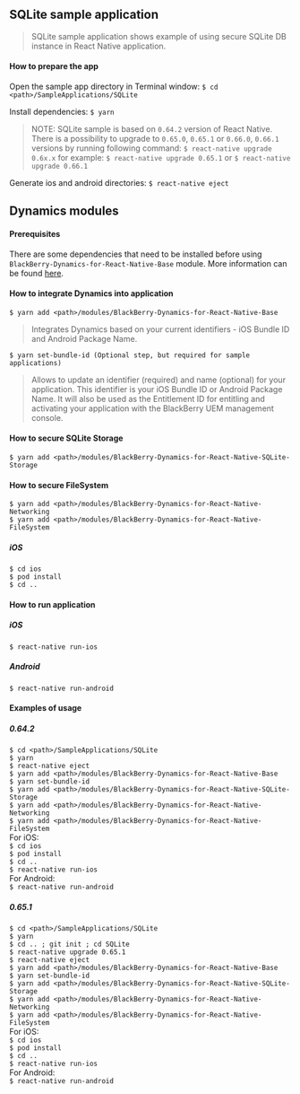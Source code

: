 ## SQLite sample application
> SQLite sample application shows example of using secure SQLite DB instance in React Native application.

#### How to prepare the app
Open the sample app directory in Terminal window:
`$ cd <path>/SampleApplications/SQLite`

Install dependencies:
`$ yarn`

> NOTE: SQLite sample is based on `0.64.2` version of React Native. There is a possibility to upgrade to `0.65.0`, `0.65.1` or `0.66.0`, `0.66.1` versions by running following command:
`$ react-native upgrade 0.6x.x`
for example:
`$ react-native upgrade 0.65.1`
or
`$ react-native upgrade 0.66.1`

Generate ios and android directories:
`$ react-native eject`

## Dynamics modules
#### Prerequisites
There are some dependencies that need to be installed before using `BlackBerry-Dynamics-for-React-Native-Base` module. More information can be found [here](https://github.com/blackberry/BlackBerry-Dynamics-React-Native-SDK/tree/master/modules/BlackBerry-Dynamics-for-React-Native-Base#Preconditions).
#### How to integrate Dynamics into application
	$ yarn add <path>/modules/BlackBerry-Dynamics-for-React-Native-Base

> Integrates Dynamics based on your current identifiers - iOS Bundle ID and Android Package Name.

	$ yarn set-bundle-id (Optional step, but required for sample applications)

> Allows to update an identifier (required) and name (optional) for your application. This identifier is your iOS Bundle ID or Android Package Name. It will also be used as the Entitlement ID for entitling and activating your application with the BlackBerry UEM management console.

#### How to secure SQLite Storage
	$ yarn add <path>/modules/BlackBerry-Dynamics-for-React-Native-SQLite-Storage

#### How to secure FileSystem
	$ yarn add <path>/modules/BlackBerry-Dynamics-for-React-Native-Networking
	$ yarn add <path>/modules/BlackBerry-Dynamics-for-React-Native-FileSystem

##### iOS
`$ cd ios`  
`$ pod install`  
`$ cd ..`

#### How to run application
##### iOS
`$ react-native run-ios`

##### Android
`$ react-native run-android`

#### Examples of usage
##### 0.64.2
`$ cd <path>/SampleApplications/SQLite`  
`$ yarn`  
`$ react-native eject`  
`$ yarn add <path>/modules/BlackBerry-Dynamics-for-React-Native-Base`  
`$ yarn set-bundle-id`  
`$ yarn add <path>/modules/BlackBerry-Dynamics-for-React-Native-SQLite-Storage`  
`$ yarn add <path>/modules/BlackBerry-Dynamics-for-React-Native-Networking`  
`$ yarn add <path>/modules/BlackBerry-Dynamics-for-React-Native-FileSystem`  
For iOS:  
`$ cd ios`  
`$ pod install`  
`$ cd ..`  
`$ react-native run-ios`  
For Android:  
`$ react-native run-android`  
##### 0.65.1
`$ cd <path>/SampleApplications/SQLite`  
`$ yarn`  
`$ cd .. ; git init ; cd SQLite`  
`$ react-native upgrade 0.65.1`  
`$ react-native eject`  
`$ yarn add <path>/modules/BlackBerry-Dynamics-for-React-Native-Base`  
`$ yarn set-bundle-id`  
`$ yarn add <path>/modules/BlackBerry-Dynamics-for-React-Native-SQLite-Storage`  
`$ yarn add <path>/modules/BlackBerry-Dynamics-for-React-Native-Networking`  
`$ yarn add <path>/modules/BlackBerry-Dynamics-for-React-Native-FileSystem`  
For iOS:  
`$ cd ios`  
`$ pod install`  
`$ cd ..`  
`$ react-native run-ios`  
For Android:  
`$ react-native run-android`
